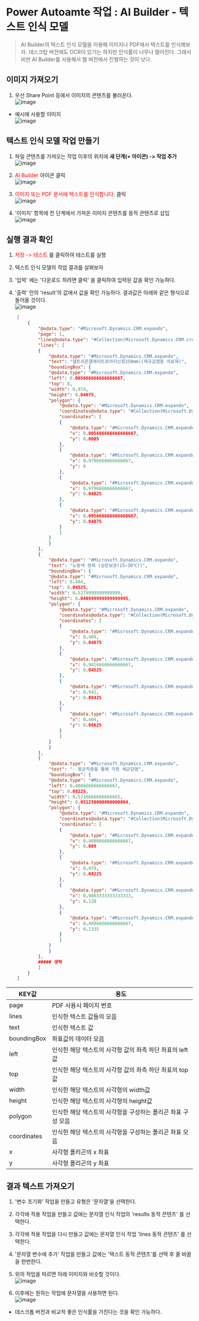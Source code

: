 # Power Autoamte 작업 : AI Builder - 텍스트 인식 모델
> AI Builder의 텍스트 인식 모델을 이용해 이미지나 PDF에서 텍스트를 인식해보자. 데스크탑 버전에도 OCR이 있기는 하지만 인식률이 너무나 떨어진다. 그래서 비싼 AI Builder를 사용해서 웹 버전에서 진행하는 것이 낫다.

## 이미지 가져오기

1. 우선 Share Point 등에서 이미지의 콘텐츠를 불러온다.<br>![image](https://user-images.githubusercontent.com/39551265/158016247-2f282d61-b776-4fa3-86dd-3d32001ad30c.png)<br>

* 예시에 사용할 이미지 <br>![image](https://user-images.githubusercontent.com/39551265/158016342-6f281383-efc0-4438-8e17-c0a11437b334.png)<br>

## 텍스트 인식 모델 작업 만들기

1. 파일 콘텐츠를 가져오는 작업 이후의 위치에 **새 단계(+ 아이콘) -> 작업 추가**<br>![image](https://user-images.githubusercontent.com/39551265/155929733-389e36ba-5b77-49c2-ada4-b892d0d1200f.png)<br>

2. <span style="color:red">AI Builder</span> 아이콘 클릭<br>![image](https://user-images.githubusercontent.com/39551265/158016397-44a03eec-868d-41e7-beb9-15e4bf9d407b.png)<br>

3. <span style="color:red">이미지 또는 PDF 문서에 텍스트를 인식합니다.</span> 클릭<br>![image](https://user-images.githubusercontent.com/39551265/158016511-97ebc19a-b26d-4961-a117-ed4ca5e297ef.png)<br>

4. '이미지' 항목에 전 단계에서 가져온 이미지 콘텐츠를 동적 콘텐츠로 삽입<br>![image](https://user-images.githubusercontent.com/39551265/158016567-dbc0a1aa-7c56-4122-b31e-1d0decffc43f.png)<br>

## 실행 결과 확인
1. <span style="color:red">저장 -> 테스트</span> 를 클릭하여 테스트를 실행

2. 텍스트 인식 모델의 작업 결과를 살펴보자

3. '입력' 에는 '다운로드 하려면 클릭' 을 클릭하여 입력된 값을 확인 가능하다.

4. '출력' 안의 'result'의 값에서 값을 확인 가능하다. 결과값은 아래와 같은 형식으로 들어올 것이다.<br>![image](https://user-images.githubusercontent.com/39551265/158016683-989fe6ea-a9b9-4e6c-a788-15ca2efeb020.png)<br>

```json
    [
        {
            "@odata.type": "#Microsoft.Dynamics.CRM.expando",
            "page": 1,
            "lines@odata.type": "#Collection(Microsoft.Dynamics.CRM.crmbaseentity)",
            "lines": [
            {
                "@odata.type": "#Microsoft.Dynamics.CRM.expando",
                "text": "셀트리온클래리트로마이신정250mm((제규감염증 치료제)",
                "boundingBox": {
                "@odata.type": "#Microsoft.Dynamics.CRM.expando",
                "left": 0.005666666666666667,
                "top": 0,
                "width": 0.974,
                "height": 0.04075,
                "polygon": {
                    "@odata.type": "#Microsoft.Dynamics.CRM.expando",
                    "coordinates@odata.type": "#Collection(Microsoft.Dynamics.CRM.crmbaseentity)",
                    "coordinates": [
                    {
                        "@odata.type": "#Microsoft.Dynamics.CRM.expando",
                        "x": 0.005666666666666667,
                        "y": 0.0005
                    },
                    {
                        "@odata.type": "#Microsoft.Dynamics.CRM.expando",
                        "x": 0.9796666666666667,
                        "y": 0
                    },
                    {
                        "@odata.type": "#Microsoft.Dynamics.CRM.expando",
                        "x": 0.9796666666666667,
                        "y": 0.04025
                    },
                    {
                        "@odata.type": "#Microsoft.Dynamics.CRM.expando",
                        "x": 0.005666666666666667,
                        "y": 0.04075
                    }
                    ]
                }
                }
            },
            {
                "@odata.type": "#Microsoft.Dynamics.CRM.expando",
                "text": "노랑색 정제 (상온보관(15~30℃))",
                "boundingBox": {
                "@odata.type": "#Microsoft.Dynamics.CRM.expando",
                "left": 0.404,
                "top": 0.04525,
                "width": 0.5379999999999999,
                "height": 0.040999999999999995,
                "polygon": {
                    "@odata.type": "#Microsoft.Dynamics.CRM.expando",
                    "coordinates@odata.type": "#Collection(Microsoft.Dynamics.CRM.crmbaseentity)",
                    "coordinates": [
                    {
                        "@odata.type": "#Microsoft.Dynamics.CRM.expando",
                        "x": 0.404,
                        "y": 0.04875
                    },
                    {
                        "@odata.type": "#Microsoft.Dynamics.CRM.expando",
                        "x": 0.9416666666666667,
                        "y": 0.04525
                    },
                    {
                        "@odata.type": "#Microsoft.Dynamics.CRM.expando",
                        "x": 0.942,
                        "y": 0.08425
                    },
                    {
                        "@odata.type": "#Microsoft.Dynamics.CRM.expando",
                        "x": 0.404,
                        "y": 0.08625
                    }
                    ]
                }
                }
            },
            {
                "@odata.type": "#Microsoft.Dynamics.CRM.expando",
                "text": "· 항균작용을 통해 각종 세균감염",
                "boundingBox": {
                "@odata.type": "#Microsoft.Dynamics.CRM.expando",
                "left": 0.4086666666666667,
                "top": 0.08225,
                "width": 0.5716666666666665,
                "height": 0.051250000000000004,
                "polygon": {
                    "@odata.type": "#Microsoft.Dynamics.CRM.expando",
                    "coordinates@odata.type": "#Collection(Microsoft.Dynamics.CRM.crmbaseentity)",
                    "coordinates": [
                    {
                        "@odata.type": "#Microsoft.Dynamics.CRM.expando",
                        "x": 0.4086666666666667,
                        "y": 0.089
                    },
                    {
                        "@odata.type": "#Microsoft.Dynamics.CRM.expando",
                        "x": 0.979,
                        "y": 0.08225
                    },
                    {
                        "@odata.type": "#Microsoft.Dynamics.CRM.expando",
                        "x": 0.9803333333333333,
                        "y": 0.128
                    },
                    {
                        "@odata.type": "#Microsoft.Dynamics.CRM.expando",
                        "x": 0.4086666666666667,
                        "y": 0.1335
                    }
                    ]
                }
                }
            },
            ##### 생략
            ]
        }
    ]   
```
|KEY값|용도|
|---|---|
|page|PDF 사용시 페이지 번호|
|lines|인식한 텍스트 값들의 모음|
|text|인식한 텍스트 값|
|boundingBox|좌표값의 데이터 모음|
|left|인식한 해당 텍스트의 사각형 값의 좌측 하단 좌표의 left 값|
|top|인식한 해당 텍스트의 사각형 값의 좌측 하단 좌표의 top 값|
|width|인식한 해당 텍스트의 사각형의 width값|
|height|인식한 해당 텍스트의 사각형의 height값|
|polygon|인식한 해당 텍스트의 사각형을 구성하는 폴리곤 좌표 구성 모음|
|coordinates|인식한 해당 텍스트의 사각형을 구성하는 폴리곤 좌표 모음|
|x|사각형 폴리곤의 x 좌표|
|y|사각형 폴리곤의 y 좌표|

## 결과 텍스트 가져오기

1. '변수 초기화' 작업을 만들고 유형은 '문자열'을 선택한다.
2. 각각에 적용 작업을 만들고 값에는 문자열 인식 작업의 'results 동적 콘텐츠' 를 선택한다.
3. 각각에 적용 작업을 다시 만들고 값에는 문자열 인식 작업 'lines 동적 콘텐츠' 를 선택한다.
4. '문자열 변수에 추가' 작업을 만들고 값에는 '텍스트 동적 콘텐츠'를 선택 후 줄 바꿈을 한번한다.
5. 위의 작업을 따르면 아래 이미지와 비슷할 것이다.<br>![image](https://user-images.githubusercontent.com/39551265/158017274-0b9f9f84-cc7a-4df0-8064-feaf9120f0e4.png)<br>

6. 이후에는 원하는 작업에 문자열을 사용하면 된다.<br>![image](https://user-images.githubusercontent.com/39551265/158017587-fa38a83a-de51-44a3-b495-eae0d705ea61.png)<br>

* 데스크톱 버전과 비교적 좋은 인식률을 가진다는 것을 확인 가능하다.